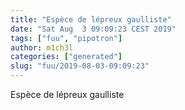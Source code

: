 ```yaml
---
title: "Espèce de lépreux gaulliste"
date: "Sat Aug  3 09:09:23 CEST 2019"
tags: ["fuu", "pipotron"]
author: m1ch3l
categories: ["generated"]
slug: "fuu/2019-08-03-09:09:23"
---
```


Espèce de lépreux gaulliste
